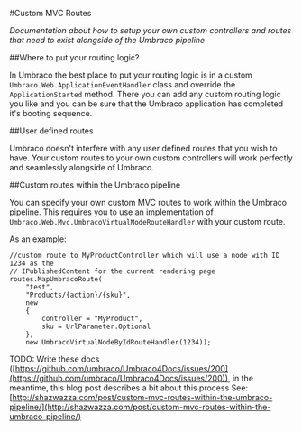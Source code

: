 #Custom MVC Routes

_Documentation about how to setup your own custom controllers and routes that need to exist alongside of the Umbraco pipeline_

##Where to put your routing logic?

In Umbraco the best place to put your routing logic is in a custom `Umbraco.Web.ApplicationEventHandler` class and override the `ApplicationStarted` method. There you can add any custom routing logic you like and you can be sure that the Umbraco application has completed it's booting sequence.

##User defined routes

Umbraco doesn't interfere with any user defined routes that you wish to have. Your custom routes to your own custom controllers will work perfectly and seamlessly alongside of Umbraco.

##Custom routes within the Umbraco pipeline

You can specify your own custom MVC routes to work within the Umbraco pipeline. This requires you to use an implementation of `Umbraco.Web.Mvc.UmbracoVirtualNodeRouteHandler` with your custom route. 

As an example:

    //custom route to MyProductController which will use a node with ID 1234 as the 
    // IPublishedContent for the current rendering page
    routes.MapUmbracoRoute(
        "test",
        "Products/{action}/{sku}",
        new
        {
            controller = "MyProduct",
            sku = UrlParameter.Optional
        },
        new UmbracoVirtualNodeByIdRouteHandler(1234));

TODO: Write these docs ([https://github.com/umbraco/Umbraco4Docs/issues/200](https://github.com/umbraco/Umbraco4Docs/issues/200)), in the meantime, this blog post describes a bit about this process See: [http://shazwazza.com/post/custom-mvc-routes-within-the-umbraco-pipeline/](http://shazwazza.com/post/custom-mvc-routes-within-the-umbraco-pipeline/)

